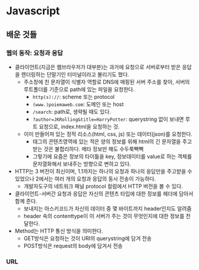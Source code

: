 # Javascript

## 배운 것들

### 웹의 동작: 요청과 응답
- 클라이언트(지금은 웹브라우저가 대부분)는 과거에 요청으로 서버로부터 받은 응답을 렌더링하는 단말기인 터미널이라고 불리기도 했다.
  - 주소창에 친 문자열이 식별자 역할로 DNS에 매핑된 서버 주소를 찾아, 서버의 루트폴더를 기준으로 path에 있는 파일을 요청한다.
    - `http(s)://`: scheme 또는 protocol
    - `(www.)poiemaweb.com`: 도메인 또는 host
    - `/search`: path로, 생략될 때도 있다.
    - `?author=JKRolling&title=HarryPotter`: querystring 없이 보내면 루트 요청으로, index.html을 요청하는 것.
  - 이미 만들어져 있는 정적 리소스(html, css, js) 또는 데이터(json)를 요청한다. 
    - 태그의 콘텐츠영역에 있는 적은 양의 정보를 위해 html의 긴 문자열을 주고받는 것은 불합리하다. 메타 정보만 해도 수두룩빽빽
    - 그렇기에 요즘은 정보의 타이틀을 key, 정보데이터를 value로 하는 객체를 문자열화해서 보내주는 방향으로 변하고 있다.
- HTTP는 3 버전이 최신이며, 1.1까지는 하나의 요청과 하나의 응답만을 주고받을 수 있었으나 2에서는 여러 개의 요청과 응답의 동시 전송이 가능하다.
  - 개발자도구의 네트워크 패널 protocol 컬럼에서 HTTP 버전을 볼 수 있다.
- 클라이언트-서버간 요청과 응답은 자신의 콘텐츠 타입에 대한 정보를 헤더에 담아서 함께 준다. 
  - 보내지는 아스키코드가 자신의 데이터 중 몇 바이트까지 header인지도 알려줌
  - header 속의 contenttype이 이 서버가 주는 것이 무엇인지에 대한 정보를 전달한다.
- Method는 HTTP 통신 방식을 의미한다.
  - GET방식은 요청하는 것이 URI의 querystring에 담겨 전송
  - POST방식은 request의 body에 담겨서 전송


### URL

